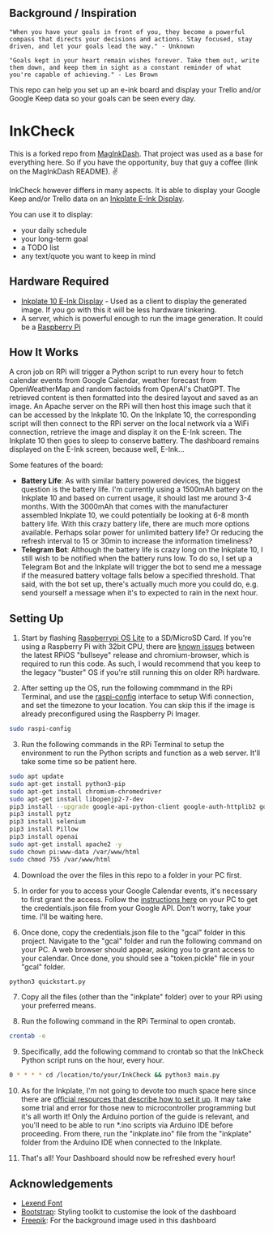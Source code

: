
## Background / Inspiration
```
"When you have your goals in front of you, they become a powerful compass that directs your decisions and actions. Stay focused, stay driven, and let your goals lead the way." - Unknown

"Goals kept in your heart remain wishes forever. Take them out, write them down, and keep them in sight as a constant reminder of what you're capable of achieving." - Les Brown
```

This repo can help you set up an e-ink board and display your Trello and/or Google Keep data so your goals can be seen every day.


# InkCheck
This is a forked repo from [MagInkDash](https://github.com/markfodor/MagInkDash). That project was used as a base for everything here.
So if you have the opportunity, buy that guy a coffee (link on the MagInkDash README). :v:

InkCheck however differs in many aspects.
It is able to display your Google Keep and/or Trello data on an [Inkplate E-Ink Display](https://soldered.com/product/soldered-inkplate-10-9-7-e-paper-board-with-enclosure-copy/).

You can use it to display:
- your daily schedule
- your long-term goal
- a TODO list
- any text/quote you want to keep in mind

## Hardware Required
- [Inkplate 10 E-Ink Display](https://soldered.com/product/soldered-inkplate-10-9-7-e-paper-board-with-enclosure-copy/) - Used as a client to display the generated image. If you go with this it will be less hardware tinkering.
- A server, which is powerful enough to run the image generation. It could be a [Raspberry Pi](https://www.raspberrypi.org/)

## How It Works
A cron job on RPi will trigger a Python script to run every hour to fetch calendar events from Google Calendar, weather forecast from OpenWeatherMap and random factoids from OpenAI's ChatGPT. The retrieved content is then formatted into the desired layout and saved as an image. An Apache server on the RPi will then host this image such that it can be accessed by the Inkplate 10. On the Inkplate 10, the corresponding script   will then connect to the RPi server on the local network via a WiFi connection, retrieve the image and display it on the E-Ink screen. The Inkplate 10 then goes to sleep to conserve battery. The dashboard remains displayed on the E-Ink screen, because well, E-Ink...

Some features of the board: 
- **Battery Life**: As with similar battery powered devices, the biggest question is the battery life. I'm currently using a 1500mAh battery on the Inkplate 10 and based on current usage, it should last me around 3-4 months. With the 3000mAh that comes with the manufacturer assembled Inkplate 10, we could potentially be looking at 6-8 month battery life. With this crazy battery life, there are much more options available. Perhaps solar power for unlimited battery life? Or reducing the refresh interval to 15 or 30min to increase the information timeliness?
- **Telegram Bot**: Although the battery life is crazy long on the Inkplate 10, I still wish to be notified when the battery runs low. To do so, I set up a Telegram Bot and the Inkplate will trigger the bot to send me a message if the measured battery voltage falls below a specified threshold. That said, with the bot set up, there's actually much more you could do, e.g. send yourself a message when it's to expected to rain in the next hour.

## Setting Up 

1. Start by flashing [Raspberrypi OS Lite](https://www.raspberrypi.org/software/operating-systems/) to a SD/MicroSD Card. If you're using a Raspberry Pi with 32bit CPU, there are [known issues](https://forums.raspberrypi.com/viewtopic.php?t=323478) between the latest RPiOS "bullseye" release and chromium-browser, which is required to run this code. As such, I would recommend that you keep to the legacy "buster" OS if you're still running this on older RPi hardware.

2. After setting up the OS, run the following commmand in the RPi Terminal, and use the [raspi-config](https://www.raspberrypi.org/documentation/computers/configuration.html) interface to setup Wifi connection, and set the timezone to your location. You can skip this if the image is already preconfigured using the Raspberry Pi Imager.

```bash
sudo raspi-config
```
3. Run the following commands in the RPi Terminal to setup the environment to run the Python scripts and function as a web server. It'll take some time so be patient here.

```bash
sudo apt update
sudo apt-get install python3-pip
sudo apt-get install chromium-chromedriver
sudo apt-get install libopenjp2-7-dev
pip3 install --upgrade google-api-python-client google-auth-httplib2 google-auth-oauthlib
pip3 install pytz
pip3 install selenium
pip3 install Pillow
pip3 install openai  
sudo apt-get install apache2 -y  
sudo chown pi:www-data /var/www/html
sudo chmod 755 /var/www/html
```
4. Download the over the files in this repo to a folder in your PC first. 

5. In order for you to access your Google Calendar events, it's necessary to first grant the access. Follow the [instructions here](https://developers.google.com/calendar/api/quickstart/python) on your PC to get the credentials.json file from your Google API. Don't worry, take your time. I'll be waiting here.

6. Once done, copy the credentials.json file to the "gcal" folder in this project. Navigate to the "gcal" folder and run the following command on your PC. A web browser should appear, asking you to grant access to your calendar. Once done, you should see a "token.pickle" file in your "gcal" folder.

```bash
python3 quickstart.py
```

7. Copy all the files (other than the "inkplate" folder) over to your RPi using your preferred means. 

8. Run the following command in the RPi Terminal to open crontab.
```bash
crontab -e
```
9. Specifically, add the following command to crontab so that the InkCheck Python script runs on the hour, every hour.
```bash
0 * * * * cd /location/to/your/InkCheck && python3 main.py
```
10. As for the Inkplate, I'm not going to devote too much space here since there are [official resources that describe how to set it up](https://inkplate.readthedocs.io/en/latest/get-started.html). It may take some trial and error for those new to microcontroller programming but it's all worth it! Only the Arduino portion of the guide is relevant, and you'll need to be able to run *.ino scripts via Arduino IDE before proceeding. From there, run the "inkplate.ino" file from the "inkplate" folder from the Arduino IDE when connected to the Inkplate.

12. That's all! Your Dashboard should now be refreshed every hour! 

## Acknowledgements
- [Lexend Font](https://fonts.google.com/specimen/Lexend)
- [Bootstrap](https://getbootstrap.com/): Styling toolkit to customise the look of the dashboard
- [Freepik](https://www.freepik.com/): For the background image used in this dashboard